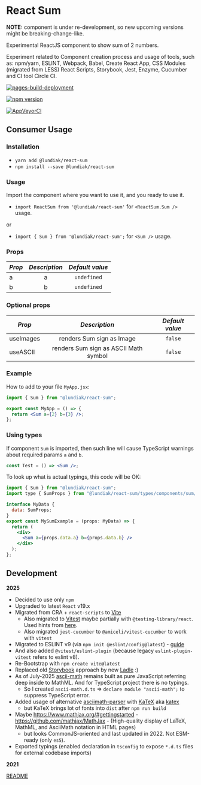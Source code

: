 # React Sum

**NOTE:** component is under re-development, so new upcoming versions might be breaking-change-like.

Experimental ReactJS component to show sum of 2 numbers.

Experiment related to Component creation process and usage of tools, such as: npm/yarn, ESLINT, Webpack, Babel, Create React App, CSS Modules (migrated from LESS) React Scripts, Storybook, Jest, Enzyme, Cucumber and CI tool Circle CI.

[![pages-build-deployment](https://github.com/alundiak/react-sum/actions/workflows/pages/pages-build-deployment/badge.svg?branch=gh-pages)](https://github.com/alundiak/react-sum/actions/workflows/pages/pages-build-deployment)

<!-- https://circleci.com/docs/2.0/status-badges/ -->
<!--
  https://shields.io/category/build
	/circleci/build/:vcsType/:user/:repo/:branch*?token=abc123def456
-->
<!-- [![CircleCI](https://circleci.com/gh/alundiak/react-sum.svg?style=svg)](https://circleci.com/gh/alundiak/react-sum/) -->
<!-- From https://badge.fury.io/for/js/ -->

[![npm version](https://badge.fury.io/js/@lundiak%2Freact-sum.svg)](https://badge.fury.io/js/@lundiak%2Freact-sum)

<!-- [![TravisCI](https://travis-ci.org/alundiak/react-sum.svg?branch=master)](https://travis-ci.org/alundiak/react-sum) -->

<!-- [![CircleCI](https://img.shields.io/circleci/build/gh/alundiak/react-sum/master?style=social&token=610705375b4f81983b225e2655524a7154988d6e)](https://app.circleci.com/pipelines/github/alundiak/react-sum?branch=master) -->

<!-- [![SemaphoreCI 2.0 Build Status](https://alundiak.semaphoreci.com/badges/react-sum/branches/master.svg?key=ef261846-bd66-4474-be5c-e2daebc35350)](https://alundiak.semaphoreci.com/projects/react-sum) -->

<!-- [![AppVeyorCI](https://ci.appveyor.com/api/projects/status/selytkekkws81f3v?svg=true)](https://ci.appveyor.com/project/alundiak/react-sum) -->

[![AppVeyorCI](https://ci.appveyor.com/api/projects/status/selytkekkws81f3v/branch/main?svg=true)](https://ci.appveyor.com/project/alundiak/react-sum/branch/main)

<!-- [![FOSSA Status](https://app.fossa.io/api/projects/git%2Bgithub.com%2Falundiak%2Freact-sum.svg?type=shield)](https://app.fossa.io/projects/git%2Bgithub.com%2Falundiak%2Freact-sum?ref=badge_shield) -->

<!--
![CircleCI svg](https://circleci.com/gh/alundiak/react-sum/tree/master/?style=svg)](https://app.circleci.com/pipelines/github/alundiak/react-sum?branch=master)

[![CircleCI shield](https://circleci.com/gh/alundiak/react-sum/tree/master.svg?style=shield)](https://app.circleci.com/pipelines/github/alundiak/react-sum?branch=master)
-->

## Consumer Usage

### Installation

- `yarn add @lundiak/react-sum`
- `npm install --save @lundiak/react-sum`

### Usage

Import the component where you want to use it, and you ready to use it.

- `import ReactSum from '@lundiak/react-sum'` for `<ReactSum.Sum />` usage.

or

- `import { Sum } from '@lundiak/react-sum';` for `<Sum />` usage.

### Props

| _Prop_ | _Description_ | _Default value_ |
| ------ | :-----------: | :-------------: |
| a      |       a       |   `undefined`   |
| b      |       b       |   `undefined`   |

### Optional props

| _Prop_    |             _Description_             | _Default value_ |
| --------- | :-----------------------------------: | :-------------: |
| useImages |       renders Sum sign as Image       |     `false`     |
| useASCII  | renders Sum sign as ASCII Math symbol |     `false`     |

### Example

How to add to your file `MyApp.jsx`:

```jsx
import { Sum } from "@lundiak/react-sum";

export const MyApp = () => {
  return <Sum a={2} b={3} />;
};
```

### Using types

If component `Sum` is imported, then such line will cause TypeScript warnings about required params `a` and `b`.

```jsx
const Test = () => <Sum />;
```

To look up what is actual typings, this code will be OK:

```jsx
import { Sum } from "@lundiak/react-sum";
import type { SumProps } from "@lundiak/react-sum/types/components/sum/common";

interface MyData {
  data: SumProps;
}
export const MySumExample = (props: MyData) => {
  return (
    <div>
      <Sum a={props.data.a} b={props.data.b} />
    </div>
  );
};
```

## Development

**2025**

- Decided to use only `npm`
- Upgraded to latest `React` v19.x
- Migrated from CRA + `react-scripts` to [Vite](https://vitejs.dev/)
  - Also migrated to [Vitest](https://vitest.dev/) maybe partially with `@testing-library/react`. Used hints from [here](https://github.com/vitest-dev/vitest/tree/main/examples/react).
  - Also migrated `jest-cucumber` to `@amiceli/vitest-cucumber` to work with `vitest`
- Migrated to ESLINT v9 (via `npm init @eslint/config@latest`) - [guide](https://eslint.org/docs/latest/use/getting-started)
- And also added `@vitest/eslint-plugin` (because legacy `eslint-plugin-vitest` refers to eslint v8).
- Re-Bootstrap with `npm create vite@latest`
- Replaced old [Storybook](https://github.com/storybookjs/storybook) approach by new [Ladle](https://ladle.dev/) :)
- As of July-2025 [ascii-math](https://github.com/ForbesLindesay/ascii-math) remains built as pure JavaScript referring deep inside to MathML. And for TypeScript project there is no typings.
  - So I created `ascii-math.d.ts` => `declare module "ascii-math";` to suppress TypeScript error.
- Added usage of alternative [asciimath-parser](https://github.com/widcardw/asciimath-parser) with [KaTeX](https://katex.org/) aka [katex](https://github.com/KaTeX)
  - but KaTeX brings lot of fonts into `dist` after `npm run build`
- Maybe https://www.mathjax.org/#gettingstarted - https://github.com/mathjax/MathJax - (High-quality display of LaTeX, MathML, and AsciiMath notation in HTML pages)
  - but looks CommonJS-oriented and last updated in 2022. Not ESM-ready (only `es5`).
- Exported typings (enabled declaration in `tsconfig` to expose `*.d.ts` files for external codebase imports)

**2021**

[README](./_2021/README_2021.md)
